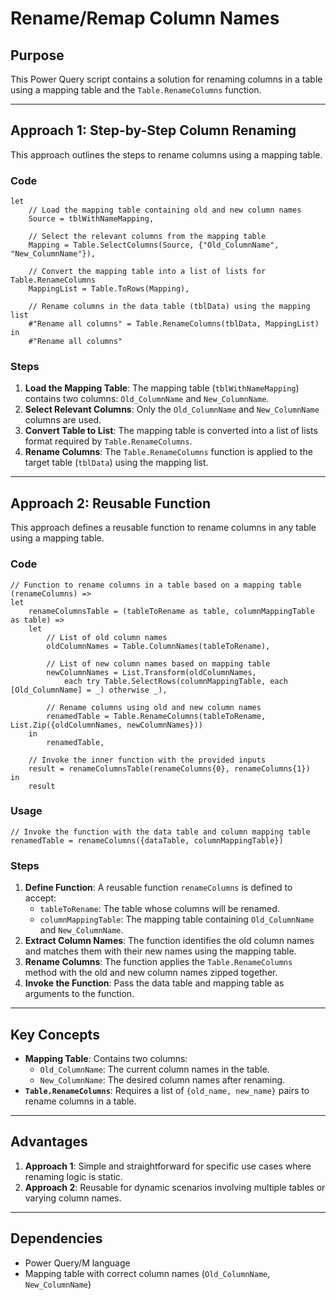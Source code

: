 
# Rename/Remap Column Names

## Purpose
This Power Query script contains a solution for renaming columns in a table using a mapping table and the `Table.RenameColumns` function.

---

## Approach 1: Step-by-Step Column Renaming

This approach outlines the steps to rename columns using a mapping table.

### Code
```powerquery
let
    // Load the mapping table containing old and new column names
    Source = tblWithNameMapping,
    
    // Select the relevant columns from the mapping table
    Mapping = Table.SelectColumns(Source, {"Old_ColumnName", "New_ColumnName"}),
    
    // Convert the mapping table into a list of lists for Table.RenameColumns
    MappingList = Table.ToRows(Mapping),
    
    // Rename columns in the data table (tblData) using the mapping list
    #"Rename all columns" = Table.RenameColumns(tblData, MappingList)
in
    #"Rename all columns"
```

### Steps
1. **Load the Mapping Table**: The mapping table (`tblWithNameMapping`) contains two columns: `Old_ColumnName` and `New_ColumnName`.
2. **Select Relevant Columns**: Only the `Old_ColumnName` and `New_ColumnName` columns are used.
3. **Convert Table to List**: The mapping table is converted into a list of lists format required by `Table.RenameColumns`.
4. **Rename Columns**: The `Table.RenameColumns` function is applied to the target table (`tblData`) using the mapping list.

---

## Approach 2: Reusable Function

This approach defines a reusable function to rename columns in any table using a mapping table.

### Code
```powerquery
// Function to rename columns in a table based on a mapping table
(renameColumns) =>
let
    renameColumnsTable = (tableToRename as table, columnMappingTable as table) =>
    let
        // List of old column names
        oldColumnNames = Table.ColumnNames(tableToRename),
        
        // List of new column names based on mapping table
        newColumnNames = List.Transform(oldColumnNames, 
            each try Table.SelectRows(columnMappingTable, each [Old_ColumnName] = _) otherwise _),
        
        // Rename columns using old and new column names
        renamedTable = Table.RenameColumns(tableToRename, List.Zip({oldColumnNames, newColumnNames}))
    in
        renamedTable,

    // Invoke the inner function with the provided inputs
    result = renameColumnsTable(renameColumns{0}, renameColumns{1})
in
    result
```

### Usage
```powerquery
// Invoke the function with the data table and column mapping table
renamedTable = renameColumns({dataTable, columnMappingTable})
```

### Steps
1. **Define Function**: A reusable function `renameColumns` is defined to accept:
   - `tableToRename`: The table whose columns will be renamed.
   - `columnMappingTable`: The mapping table containing `Old_ColumnName` and `New_ColumnName`.
2. **Extract Column Names**: The function identifies the old column names and matches them with their new names using the mapping table.
3. **Rename Columns**: The function applies the `Table.RenameColumns` method with the old and new column names zipped together.
4. **Invoke the Function**: Pass the data table and mapping table as arguments to the function.

---

## Key Concepts
- **Mapping Table**: Contains two columns:
  - `Old_ColumnName`: The current column names in the table.
  - `New_ColumnName`: The desired column names after renaming.
- **`Table.RenameColumns`**: Requires a list of `{old_name, new_name}` pairs to rename columns in a table.

---

## Advantages
1. **Approach 1**: Simple and straightforward for specific use cases where renaming logic is static.
2. **Approach 2**: Reusable for dynamic scenarios involving multiple tables or varying column names.

---

## Dependencies
- Power Query/M language
- Mapping table with correct column names (`Old_ColumnName`, `New_ColumnName`)
